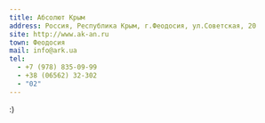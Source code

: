 ```yaml
---
title: Абсолют Крым
address: Россия, Республика Крым, г.Феодосия, ул.Советская, 20
site: http://www.ak-an.ru
town: Феодосия
mail: info@ark.ua
tel:
  - +7 (978) 835-09-99
  - +38 (06562) 32-302
  - "02"
---
```

:)